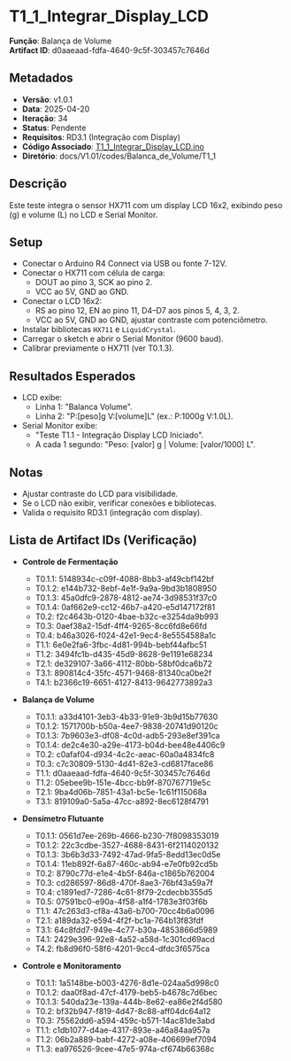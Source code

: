 # T1_1_Integrar_Display_LCD  
**Função**: Balança de Volume  
**Artifact ID**: d0aaeaad-fdfa-4640-9c5f-303457c7646d  

## Metadados  
- **Versão**: v1.0.1  
- **Data**: 2025-04-20  
- **Iteração**: 34  
- **Status**: Pendente  
- **Requisitos**: RD3.1 (Integração com Display)  
- **Código Associado**: [T1_1_Integrar_Display_LCD.ino](./T1_1_Integrar_Display_LCD.ino)  
- **Diretório**: docs/V1.01/codes/Balanca_de_Volume/T1_1  

## Descrição  
Este teste integra o sensor HX711 com um display LCD 16x2, exibindo peso (g) e volume (L) no LCD e Serial Monitor.  

## Setup  
- Conectar o Arduino R4 Connect via USB ou fonte 7-12V.  
- Conectar o HX711 com célula de carga:  
  - DOUT ao pino 3, SCK ao pino 2.  
  - VCC ao 5V, GND ao GND.  
- Conectar o LCD 16x2:  
  - RS ao pino 12, EN ao pino 11, D4–D7 aos pinos 5, 4, 3, 2.  
  - VCC ao 5V, GND ao GND, ajustar contraste com potenciômetro.  
- Instalar bibliotecas `HX711` e `LiquidCrystal`.  
- Carregar o sketch e abrir o Serial Monitor (9600 baud).  
- Calibrar previamente o HX711 (ver T0.1.3).  

## Resultados Esperados  
- LCD exibe:  
  - Linha 1: "Balanca Volume".  
  - Linha 2: "P:[peso]g V:[volume]L" (ex.: P:1000g V:1.0L).  
- Serial Monitor exibe:  
  - "Teste T1.1 - Integração Display LCD Iniciado".  
  - A cada 1 segundo: "Peso: [valor] g | Volume: [valor/1000] L".  

## Notas  
- Ajustar contraste do LCD para visibilidade.  
- Se o LCD não exibir, verificar conexões e bibliotecas.  
- Valida o requisito RD3.1 (integração com display).  

## Lista de Artifact IDs (Verificação)  
- **Controle de Fermentação**  
  - T0.1.1: 5148934c-c09f-4088-8bb3-af49cbf142bf  
  - T0.1.2: e144b732-8ebf-4e1f-9a9a-9bd3b1808950  
  - T0.1.3: 45a0dfc9-2878-4812-ae74-3d98531f37c0  
  - T0.1.4: 0af662e9-cc12-46b7-a420-e5d147172f81  
  - T0.2: f2c4643b-0120-4bae-b32c-e3254da9b993  
  - T0.3: 0aef38a2-15df-4ff4-9265-8cc6fd8e66fd  
  - T0.4: b46a3026-f024-42e1-9ec4-8e5554588a1c  
  - T1.1: 6e0e2fa6-3fbc-4d81-994b-bebf44afbc51  
  - T1.2: 3494fc1b-d435-45d9-8628-9e1191e68234  
  - T2.1: de329107-3a66-4112-80bb-58bf0dca6b72  
  - T3.1: 890814c4-35fc-4571-9468-81340ca0be2f  
  - T4.1: b2366c19-6651-4127-8413-9642773892a3  

- **Balança de Volume**  
  - T0.1.1: a33d4101-3eb3-4b33-91e9-3b9d15b77630  
  - T0.1.2: 1571700b-b50a-4ee7-9838-20741d90120c  
  - T0.1.3: 7b9603e3-df08-4c0d-adb5-293e8ef391ca  
  - T0.1.4: de2c4e30-a29e-4173-b04d-bee48e4406c9  
  - T0.2: c0afaf04-d934-4c2c-aeac-60a0a4834fc8  
  - T0.3: c7c30809-5130-4d41-82e3-cd6817face86  
  - T1.1: d0aaeaad-fdfa-4640-9c5f-303457c7646d  
  - T1.2: 05ebee9b-151e-4bcc-bb9f-870767719e5c  
  - T2.1: 9ba4d06b-7851-43a1-bc5e-1c61f115068a  
  - T3.1: 819109a0-5a5a-47cc-a892-8ec6128f4791  

- **Densímetro Flutuante**  
  - T0.1.1: 0561d7ee-269b-4666-b230-7f8098353019  
  - T0.1.2: 22c3cdbe-3527-4688-8431-6f2114020132  
  - T0.1.3: 3b6b3d33-7492-47ad-9fa5-8edd13ec0d5e  
  - T0.1.4: 11eb892f-6a87-460c-ab94-e7e0fb92cd5b  
  - T0.2: 8790c77d-e1e4-4b5f-846a-c1865b762004  
  - T0.3: cd286597-86d8-470f-8ae3-76bf43a59a7f  
  - T0.4: c1891ed7-7286-4c61-8f79-2cdecbb355d5  
  - T0.5: 07591bc0-e90a-4f58-a1f4-1783e3f03f6b  
  - T1.1: 47c263d3-cf8a-43a6-b700-70cc4b6a0096  
  - T2.1: a189da32-e594-4f2f-bc1a-764b13f83fdf  
  - T3.1: 64c8fdd7-949e-4c77-b30a-4853866d5989  
  - T4.1: 2429e396-92e8-4a52-a58d-1c301cd69acd  
  - T4.2: fb8d96f0-58f6-4201-9cc4-dfdc3f6575ca  

- **Controle e Monitoramento**  
  - T0.1.1: 1a5148be-b003-4276-8d1e-024aa5d998c0  
  - T0.1.2: daa0f8ad-47cf-4179-beb5-b4678c7d6bec  
  - T0.1.3: 540da23e-139a-444b-8e62-ea86e2f4d580  
  - T0.2: bf32b947-f819-4d47-8c88-aff04dc64a12  
  - T0.3: 75562dd6-a594-459c-b571-14ac81de3abd  
  - T1.1: c1db1077-d4ae-4317-893e-a46a84aa957a  
  - T1.2: 06b2a889-babf-4272-a08e-406699ef7094  
  - T1.3: ea976526-9cee-47e5-974a-cf674b66368c